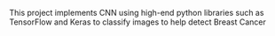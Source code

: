 This project implements CNN using high-end python libraries such as TensorFlow and Keras to classify images to help detect Breast Cancer
